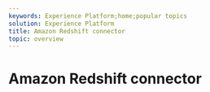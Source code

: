 ```yaml
---
keywords: Experience Platform;home;popular topics
solution: Experience Platform
title: Amazon Redshift connector
topic: overview
---
```


# Amazon Redshift connector